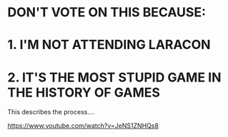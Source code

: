 # DON'T VOTE ON THIS BECAUSE:
# 1. I'M NOT ATTENDING LARACON
# 2. IT'S THE MOST STUPID GAME IN THE HISTORY OF GAMES

This describes the process....

https://www.youtube.com/watch?v=JeNS1ZNHQs8


